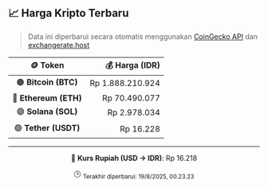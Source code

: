 

<!-- HARGA_KRIPTO -->
## 📈 Harga Kripto Terbaru

> Data ini diperbarui secara otomatis menggunakan [CoinGecko API](https://www.coingecko.com/) dan [exchangerate.host](https://exchangerate.host/)

<div align="center">

| 🪙 Token | 💰 Harga (IDR) |
|:------:|---------------:|
| 🟠 **Bitcoin (BTC)**   | Rp 1.888.210.924 |
| 🔵 **Ethereum (ETH)**  | Rp 70.490.077 |
| 🟣 **Solana (SOL)**    | Rp 2.978.034 |
| 🟢 **Tether (USDT)**   | Rp 16.228 |

---

💱 **Kurs Rupiah (USD → IDR)**: Rp 16.218

🕒 <sub>Terakhir diperbarui: 19/8/2025, 00.23.23</sub>

</div>
<!-- /HARGA_KRIPTO -->